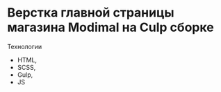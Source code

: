 # Верстка главной страницы магазина Modimal на Culp сборке

Технологии
- HTML,
- SCSS,
- Gulp,
- JS
